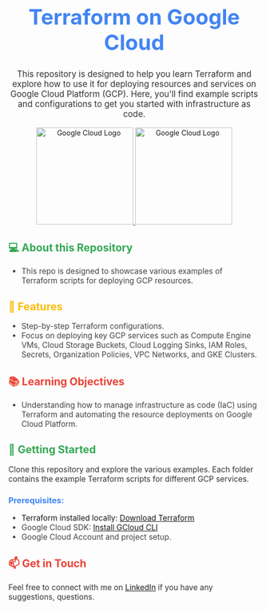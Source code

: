 <h1 style="text-align: center; font-size: 3em; color: #4285F4;">Terraform on Google Cloud</h1>

<p style="text-align: center; font-size: 1.2em; color: #333;">
  This repository is designed to help you learn Terraform and explore how to use it for deploying resources and services on Google Cloud Platform (GCP). Here, you'll find example scripts and configurations to get you started with infrastructure as code.
</p>

<div style="text-align: center;">
    <a href="https://www.terraform.io"> <img src="https://www.vectorlogo.zone/logos/terraformio/terraformio-ar21.svg" alt="Google Cloud Logo" width="193.8"/> <a/>
    <a href="https://cloud.google.com/docs/overview"> <img src="https://www.vectorlogo.zone/logos/google_cloud/google_cloud-ar21.svg" alt="Google Cloud Logo" width="193.8"/> <a/>
</div>

<h2 style="color: #34A853;">💻 About this Repository</h2>
<ul style="font-size: 1.1em; color: #444;">
    <li>This repo is designed to showcase various examples of Terraform scripts for deploying GCP resources.</li>
</ul>

<h2 style="color: #FBBC05;">🌟 Features</h2>
<ul style="font-size: 1.1em; color: #444;">
    <li>Step-by-step Terraform configurations.</li>
    <li>Focus on deploying key GCP services such as Compute Engine VMs, Cloud Storage Buckets, Cloud Logging Sinks, IAM Roles, Secrets, Organization Policies, VPC Networks, and GKE Clusters.</li>
</ul>

<h2 style="color: #EA4335;">📚 Learning Objectives</h2>
<ul style="font-size: 1.1em; color: #444;">
    <li>Understanding how to manage infrastructure as code (IaC) using Terraform and automating the resource deployments on Google Cloud Platform.</li>
</ul>

<h2 style="color: #34A853;">🔧 Getting Started</h2>
<p style="font-size: 1.1em; color: #333;">
    Clone this repository and explore the various examples. Each folder contains the example Terraform scripts for different GCP services.
</p>

<h3 style="color: #4285F4;">Prerequisites:</h3>
<ul style="font-size: 1.1em; color: #444;">
    <li>Terraform installed locally: <a href="https://www.terraform.io/downloads.html" target="_blank">Download Terraform</a></li>
    <li>Google Cloud SDK: <a href="https://cloud.google.com/sdk/docs/install" target="_blank">Install GCloud CLI</a></li>
    <li>Google Cloud Account and project setup.</li>
</ul>

<h2 style="color: #EA4335;">📫 Get in Touch</h2>
<p style="font-size: 1.1em; color: #333;">
    Feel free to connect with me on <a href="https://www.linkedin.com">LinkedIn</a> if you have any suggestions, questions.
</p>
